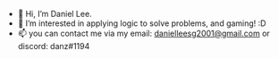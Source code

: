 - 👋 Hi, I’m Daniel Lee. 
- 👀 I’m interested in applying logic to solve problems, and gaming! :D
- 📫 you can contact me via my email: danielleesg2001@gmail.com or discord: danz#1194
<!---
danielleesg/danielleesg is a ✨ special ✨ repository because its `README.md` (this file) appears on your GitHub profile.
You can click the Preview link to take a look at your changes.
--->
